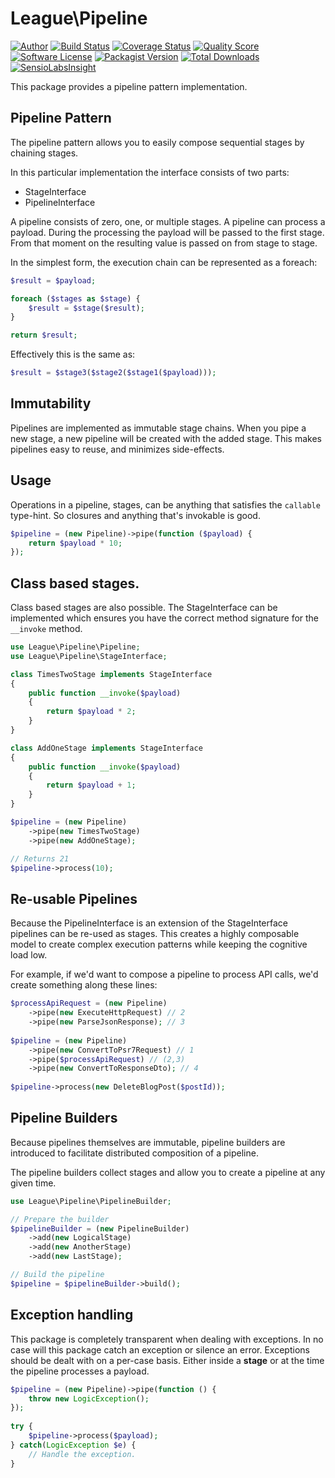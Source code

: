 # League\Pipeline

[![Author](https://img.shields.io/badge/author-@frankdejonge-blue.svg?style=flat-square)](https://twitter.com/frankdejonge)
[![Build Status](https://img.shields.io/travis/thephpleague/pipeline/master.svg?style=flat-square)](https://travis-ci.org/thephpleague/pipeline)
[![Coverage Status](https://img.shields.io/scrutinizer/coverage/g/thephpleague/pipeline.svg?style=flat-square)](https://scrutinizer-ci.com/g/thephpleague/pipeline/code-structure)
[![Quality Score](https://img.shields.io/scrutinizer/g/thephpleague/pipeline.svg?style=flat-square)](https://scrutinizer-ci.com/g/thephpleague/pipeline)
[![Software License](https://img.shields.io/badge/license-MIT-brightgreen.svg?style=flat-square)](LICENSE)
[![Packagist Version](https://img.shields.io/packagist/v/league/pipeline.svg?style=flat-square)](https://packagist.org/packages/league/pipeline)
[![Total Downloads](https://img.shields.io/packagist/dt/league/pipeline.svg?style=flat-square)](https://packagist.org/packages/league/pipeline)
[![SensioLabsInsight](https://insight.sensiolabs.com/projects/44ebfc4c-0e97-4b47-925e-b17de7ddce4f/mini.png)](https://insight.sensiolabs.com/projects/44ebfc4c-0e97-4b47-925e-b17de7ddce4f)

This package provides a pipeline pattern implementation.

## Pipeline Pattern

The pipeline pattern allows you to easily compose sequential stages by
chaining stages.

In this particular implementation the interface consists of two parts:

* StageInterface
* PipelineInterface

A pipeline consists of zero, one, or multiple stages. A pipeline can process
a payload. During the processing the payload will be passed to the first stage.
From that moment on the resulting value is passed on from stage to stage.

In the simplest form, the execution chain can be represented as a foreach:

```php
$result = $payload;

foreach ($stages as $stage) {
    $result = $stage($result);
}

return $result;
```

Effectively this is the same as:

```php
$result = $stage3($stage2($stage1($payload)));
```

## Immutability

Pipelines are implemented as immutable stage chains. When you pipe a new
stage, a new pipeline will be created with the added stage. This makes
pipelines easy to reuse, and minimizes side-effects.

## Usage

Operations in a pipeline, stages, can be anything that satisfies the `callable`
type-hint. So closures and anything that's invokable is good.

```php
$pipeline = (new Pipeline)->pipe(function ($payload) {
    return $payload * 10;
});
```

## Class based stages.

Class based stages are also possible. The StageInterface can be implemented which
ensures you have the correct method signature for the `__invoke` method.

```php
use League\Pipeline\Pipeline;
use League\Pipeline\StageInterface;

class TimesTwoStage implements StageInterface
{
    public function __invoke($payload)
    {
        return $payload * 2;
    }
}

class AddOneStage implements StageInterface
{
    public function __invoke($payload)
    {
        return $payload + 1;
    }
}

$pipeline = (new Pipeline)
    ->pipe(new TimesTwoStage)
    ->pipe(new AddOneStage);

// Returns 21
$pipeline->process(10);
```

## Re-usable Pipelines

Because the PipelineInterface is an extension of the StageInterface
pipelines can be re-used as stages. This creates a highly composable model
to create complex execution patterns while keeping the cognitive load low.

For example, if we'd want to compose a pipeline to process API calls, we'd create
something along these lines:

```php
$processApiRequest = (new Pipeline)
    ->pipe(new ExecuteHttpRequest) // 2
    ->pipe(new ParseJsonResponse); // 3
    
$pipeline = (new Pipeline)
    ->pipe(new ConvertToPsr7Request) // 1
    ->pipe($processApiRequest) // (2,3)
    ->pipe(new ConvertToResponseDto); // 4 
    
$pipeline->process(new DeleteBlogPost($postId));
```

## Pipeline Builders

Because pipelines themselves are immutable, pipeline builders are introduced to
facilitate distributed composition of a pipeline.

The pipeline builders collect stages and allow you to create a pipeline at
any given time.

```php
use League\Pipeline\PipelineBuilder;

// Prepare the builder
$pipelineBuilder = (new PipelineBuilder)
    ->add(new LogicalStage)
    ->add(new AnotherStage)
    ->add(new LastStage);

// Build the pipeline
$pipeline = $pipelineBuilder->build();
```

## Exception handling

This package is completely transparent when dealing with exceptions. In no case
will this package catch an exception or silence an error. Exceptions should be
dealt with on a per-case basis. Either inside a __stage__ or at the time the
pipeline processes a payload.

```php
$pipeline = (new Pipeline)->pipe(function () {
    throw new LogicException();
});
    
try {
    $pipeline->process($payload);
} catch(LogicException $e) {
    // Handle the exception.
}
```
